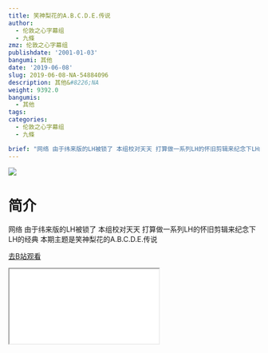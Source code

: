 ```yaml
---
title: 笑神梨花的A.B.C.D.E.传说
author:
  - 伦敦之心字幕组
  - 九條
zmz: 伦敦之心字幕组
publishdate: '2001-01-03'
bangumi: 其他
date: '2019-06-08'
slug: 2019-06-08-NA-54884096
description: 其他&#8226;NA
weight: 9392.0
bangumis:
  - 其他
tags:
categories:
  - 伦敦之心字幕组
  - 九條

brief: "网络 由于纬来版的LH被锁了 本组校对天天 打算做一系列LH的怀旧剪辑来纪念下LH的经典 本期主题是笑神梨花的A.B.C.D.E.传说"
---
```

![](https://raw.githubusercontent.com/tcgriffith/owaraisite/master/static/tmpimg/ee6a439b0e623b83959a70052d3b2136a049b93c.jpg.480.jpg)
# 简介  
网络
由于纬来版的LH被锁了 本组校对天天 打算做一系列LH的怀旧剪辑来纪念下LH的经典 本期主题是笑神梨花的A.B.C.D.E.传说  

[去B站观看](https://www.bilibili.com/video/av54884096/)
<div class ="resp-container"><iframe class="testiframe" src="//player.bilibili.com/player.html?aid=54884096"", scrolling="no", allowfullscreen="true" > </iframe></div> 
